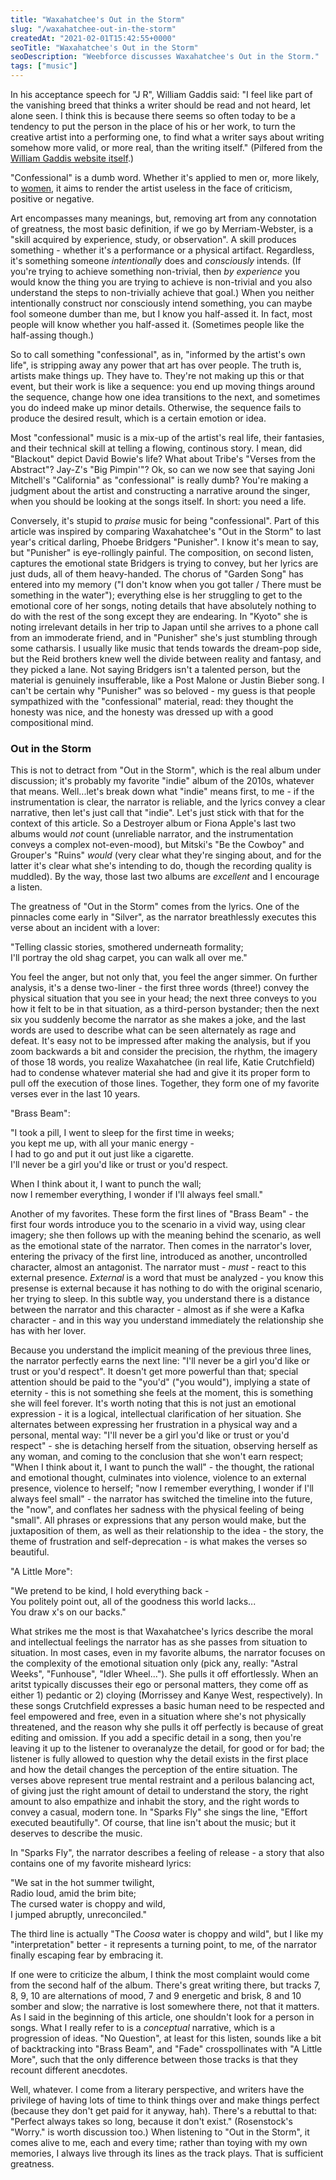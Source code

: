 ```yaml
---
title: "Waxahatchee's Out in the Storm"
slug: "/waxahatchee-out-in-the-storm"
createdAt: "2021-02-01T15:42:55+0000"
seoTitle: "Waxahatchee's Out in the Storm"
seoDescription: "Weebforce discusses Waxahatchee's Out in the Storm."
tags: ["music"]
---
```

In his acceptance speech for "J R", William Gaddis said: "I feel like part of the vanishing breed that thinks a writer should be read and not heard, let alone seen. I think this is because there seems so often today to be a tendency to put the person in the place of his or her work, to turn the creative artist into a performing one, to find what a writer says about writing somehow more valid, or more real, than the writing itself." (Pilfered from the <a href="http://williamgaddis.org" target="_blank" rel="noopener noreferrer">William Gaddis website itself</a>.)

"Confessional" is a dumb word. Whether it's applied to men or, more likely, to <a href="https://www.theguardian.com/music/2015/apr/09/why-are-only-women-described-as-confessional-singer-songwriters" target="_blank" rel="noopener noreferrer">women</a>, it aims to render the artist useless in the face of criticism, positive or negative.

Art encompasses many meanings, but, removing art from any connotation of greatness, the most basic definition, if we go by Merriam-Webster, is a "skill acquired by experience, study, or observation". A skill produces something - whether it's a performance or a physical artifact. Regardless, it's something someone *intentionally* does and *consciously* intends. (If you're trying to achieve something non-trivial, then *by experience* you would know the thing you are trying to achieve is non-trivial and you also understand the steps to non-trivially achieve that goal.) When you neither intentionally construct nor consciously intend something, you can maybe fool someone dumber than me, but I know you half-assed it. In fact, most people will know whether you half-assed it. (Sometimes people like the half-assing though.)

So to call something "confessional", as in, "informed by the artist's own life", is stripping away any power that art has over people. The truth is, artists make things up. They have to. They're not making up this or that event, but their work is like a sequence: you end up moving things around the sequence, change how one idea transitions to the next, and sometimes you do indeed make up minor details. Otherwise, the sequence fails to produce the desired result, which is a certain emotion or idea.

Most "confessional" music is a mix-up of the artist's real life, their fantasies, and their technical skill at telling a flowing, continous story. I mean, did "Blackout" depict David Bowie's life? What about Tribe's "Verses from the Abstract"? Jay-Z's "Big Pimpin'"? Ok, so can we now see that saying Joni Mitchell's "California" as "confessional" is really dumb? You're making a judgment about the artist and constructing a narrative around the singer, when you should be looking at the songs itself. In short: you need a life.

Conversely, it's stupid to *praise* music for being "confessional". Part of this article was inspired by comparing Waxahatchee's "Out in the Storm" to last year's critical darling, Phoebe Bridgers "Punisher". I know it's mean to say, but "Punisher" is eye-rollingly painful. The composition, on second listen, captures the emotional state Bridgers is trying to convey, but her lyrics are just duds, all of them heavy-handed. The chorus of "Garden Song" has entered into my memory ("I don't know when you got taller / There must be something in the water"); everything else is her struggling to get to the emotional core of her songs, noting details that have absolutely nothing to do with the rest of the song except they are endearing. In "Kyoto" she is noting irrelevant details in her trip to Japan until she arrives to a phone call from an immoderate friend, and in "Punisher" she's just stumbling through some catharsis. I usually like music that tends towards the dream-pop side, but the Reid brothers knew well the divide between reality and fantasy, and they picked a lane. Not saying Bridgers isn't a talented person, but the material is genuinely insufferable, like a Post Malone or Justin Bieber song. I can't be certain why "Punisher" was so beloved - my guess is that people sympathized with the "confessional" material, read: they thought the honesty was nice, and the honesty was dressed up with a good compositional mind.

### Out in the Storm

This is not to detract from "Out in the Storm", which is the real album under discussion; it's probably my favorite "indie" album of the 2010s, whatever that means. Well...let's break down what "indie" means first, to me - if the instrumentation is clear, the narrator is reliable, and the lyrics convey a clear narrative, then let's just call that "indie". Let's just stick with that for the context of this article. So a Destroyer album or Fiona Apple's last two albums would *not* count (unreliable narrator, and the instrumentation conveys a complex not-even-mood), but Mitski's "Be the Cowboy" and Grouper's "Ruins" *would* (very clear what they're singing about, and for the latter it's clear what she's intending to do, though the recording quality is muddled). By the way, those last two albums are *excellent* and I encourage a listen.

The greatness of "Out in the Storm" comes from the lyrics. One of the pinnacles come early in "Silver", as the narrator breathlessly executes this verse about an incident with a lover:

"Telling classic stories, smothered underneath formality;<br/>
I'll portray the old shag carpet, you can walk all over me."

You feel the anger, but not only that, you feel the anger simmer. On further analysis, it's a dense two-liner - the first three words (three!) convey the physical situation that you see in your head; the next three conveys to you how it felt to be in that situation, as a third-person bystander; then the next six you suddenly become the narrator as she makes a joke, and the last words are used to describe what can be seen alternately as rage and defeat. It's easy not to be impressed after making the analysis, but if you zoom backwards a bit and consider the precision, the rhythm, the imagery of those 18 words, you realize Waxahatchee (in real life, Katie Crutchfield) had to condense whatever material she had and give it its proper form to pull off the execution of those lines. Together, they form one of my favorite verses ever in the last 10 years.

"Brass Beam":

"I took a pill, I went to sleep for the first time in weeks;<br/>
you kept me up, with all your manic energy -<br/>
I had to go and put it out just like a cigarette.<br/>
I'll never be a girl you'd like or trust or you'd respect.<br/>

When I think about it, I want to punch the wall;<br/>
now I remember everything, I wonder if I'll always feel small."

Another of my favorites. These form the first lines of "Brass Beam" - the first four words introduce you to the scenario in a vivid way, using clear imagery; she then follows up with the meaning behind the scenario, as well as the emotional state of the narrator. Then comes in the narrator's lover, entering the privacy of the first line, introduced as another, uncontrolled character, almost an antagonist. The narrator must - *must* - react to this external presence. *External* is a word that must be analyzed - you know this presense is external because it has nothing to do with the original scenario, her trying to sleep. In this subtle way, you understand there is a distance between the narrator and this character - almost as if she were a Kafka character - and in this way you understand immediately the relationship she has with her lover.

Because you understand the implicit meaning of the previous three lines, the narrator perfectly earns the next line: "I'll never be a girl you'd like or trust or you'd respect". It doesn't get more powerful than that; special attention should be paid to the "you'd" ("you would"), implying a state of eternity - this is not something she feels at the moment, this is something she will feel forever. It's worth noting that this is not just an emotional expression - it is a logical, intellectual clarification of her situation. She alternates between expressing her frustration in a physical way and a personal, mental way: "I'll never be a girl you'd like or trust or you'd respect" - she is detaching herself from the situation, observing herself as any woman, and coming to the conclusion that she won't earn respect; "When I think about it, I want to punch the wall" - the thought, the rational and emotional thought, culminates into violence, violence to an external presence, violence to herself; "now I remember everything, I wonder if I'll always feel small" - the narrator has switched the timeline into the future, the "now", and conflates her sadness with the physical feeling of being "small". All phrases or expressions that any person would make, but the juxtaposition of them, as well as their relationship to the idea - the story, the theme of frustration and self-deprecation - is what makes the verses so beautiful.

"A Little More":

"We pretend to be kind, I hold everything back -<br/>
You politely point out, all of the goodness this world lacks...<br/>
You draw x's on our backs."


What strikes me the most is that Waxahatchee's lyrics describe the moral and intellectual feelings the narrator has as she passes from situation to situation. In most cases, even in my favorite albums, the narrator focuses on the complexity of the emotional situation only (pick any, really: "Astral Weeks", "Funhouse", "Idler Wheel..."). She pulls it off effortlessly. When an aritst typically discusses their ego or personal matters, they come off as either 1) pedantic or 2) cloying (Morrissey and Kanye West, respectively). In these songs Crutchfield expresses a basic human need to be respected and feel empowered and free, even in a situation where she's not physically threatened, and the reason why she pulls it off perfectly is because of great editing and omission. If you add a specific detail in a song, then you're leaving it up to the listener to overanalyze the detail, for good or for bad; the listener is fully allowed to question why the detail exists in the first place and how the detail changes the perception of the entire situation. The verses above represent true mental restraint and a perilous balancing act, of giving just the right amount of detail to understand the story, the right amount to also empathize and inhabit the story, and the right words to convey a casual, modern tone. In "Sparks Fly" she sings the line, "Effort executed beautifully". Of course, that line isn't about the music; but it deserves to describe the music.

In "Sparks Fly", the narrator describes a feeling of release - a story that also contains one of my favorite misheard lyrics:

"We sat in the hot summer twilight,<br/>
Radio loud, amid the brim bite;<br/>
The cursed water is choppy and wild,<br/>
I jumped abruptly, unreconciled."


The third line is actually "The *Coosa* water is choppy and wild", but I like my "interpretation" better - it represents a turning point, to me, of the narrator finally escaping fear by embracing it.

If one were to criticize the album, I think the most complaint would come from the second half of the album. There's great writing there, but tracks 7, 8, 9, 10 are alternations of mood, 7 and 9 energetic and brisk, 8 and 10 somber and slow; the narrative is lost somewhere there, not that it matters. As I said in the beginning of this article, one shouldn't look for a person in songs. What I really refer to is a *conceptual* narrative, which is a progression of ideas. "No Question", at least for this listen, sounds like a bit of backtracking into "Brass Beam", and "Fade" crosspollinates with "A Little More", such that the only difference between those tracks is that they recount different anecdotes.

Well, whatever. I come from a literary perspective, and writers have the privilege of having lots of time to think things over and make things perfect (because they don't get paid for it anyway, hah). There's a rebuttal to that: "Perfect always takes so long, because it don't exist." (Rosenstock's "Worry." is worth discussion too.) When listening to "Out in the Storm", it comes alive to me, each and every time; rather than toying with my own memories, I always live through its lines as the track plays. That is sufficient greatness.